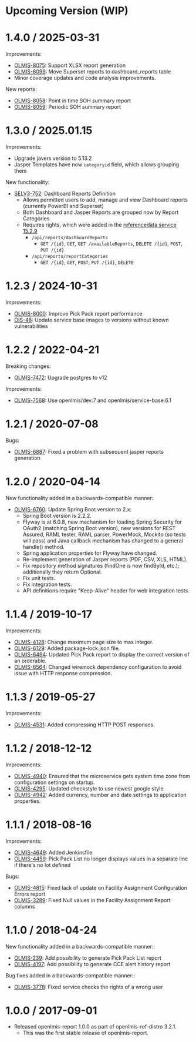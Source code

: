 Upcoming Version (WIP)
==================

1.4.0 / 2025-03-31
=================

Improvements:
* [OLMIS-8075](https://openlmis.atlassian.net/browse/OLMIS-8075): Support XLSX report generation
* [OLMIS-8099](https://openlmis.atlassian.net/browse/OLMIS-8099): Move Superset reports to dashboard_reports table
* Minor coverage updates and code analysis improvements.

New reports:
* [OLMIS-8058](https://openlmis.atlassian.net/browse/OLMIS-8058): Point in time SOH summary report
* [OLMIS-8059](https://openlmis.atlassian.net/browse/OLMIS-8059): Periodic SOH summary report

1.3.0 / 2025.01.15
=================

Improvements:
* Upgrade javers version to 5.13.2
* Jasper Templates have now `categoryid` field, which allows grouping them

New functionality:
* [SELV3-752](https://openlmis.atlassian.net/browse/SELV3-752): Dashboard Reports Definition
  * Allows permitted users to add, manage and view Dashboard reports (currently PowerBI and Superset)
  * Both Dashboard and Jasper Reports are grouped now by Report Categories
  * Requires rights, which were added in the [referencedata service 15.2.9](https://github.com/OpenLMIS/openlmis-referencedata/tree/rel-15.2.9)
      * `/api/reports/dashboardReports`
        * `GET /{id}`, `GET`, `GET /availableReports`, `DELETE /{id}`, `POST`, `PUT /{id}`
      * `/api/reports/reportCategories`
        * `GET /{id}`, `GET`, `POST`, `PUT /{id}`, `DELETE`

1.2.3 / 2024-10-31
=================
Improvements:
* [OLMIS-8000](https://openlmis.atlassian.net/browse/OLMIS-8000): Improve Pick Pack report performance
* [OIS-48](https://openlmis.atlassian.net/browse/OIS-48): Update service base images to versions without known vulnerabilities

1.2.2 / 2022-04-21
=================

Breaking changes:
* [OLMIS-7472](https://openlmis.atlassian.net/browse/OLMIS-7472): Upgrade postgres to v12

Improvements:
* [OLMIS-7568](https://openlmis.atlassian.net/browse/OLMIS-7568): Use openlmis/dev:7 and openlmis/service-base:6.1

1.2.1 / 2020-07-08
=================

Bugs:
* [OLMIS-6887](https://openlmis.atlassian.net/browse/OLMIS-6887): Fixed a problem with subsequent jasper reports generation

1.2.0 / 2020-04-14
==================

New functionality added in a backwards-compatible manner:
* [OLMIS-6760](https://openlmis.atlassian.net/browse/OLMIS-6760): Update Spring Boot version to 2.x:
  * Spring Boot version is 2.2.2.
  * Flyway is at 6.0.8, new mechanism for loading Spring Security for OAuth2 (matching Spring Boot version), new versions for REST Assured, RAML tester, RAML parser, PowerMock, Mockito (so tests will pass) and Java callback mechanism has changed to a general handle() method.
  * Spring application properties for Flyway have changed.
  * Re-implement generation of Jasper reports (PDF, CSV, XLS, HTML).
  * Fix repository method signatures (findOne is now findById, etc.); additionally they return Optional.
  * Fix unit tests.
  * Fix integration tests.
  * API definitions require "Keep-Alive" header for web integration tests.

1.1.4 / 2019-10-17
=================

Improvements:
* [OLMIS-4128](https://openlmis.atlassian.net/browse/OLMIS-4128): Change maximum page size to max integer.
* [OLMIS-6129](https://openlmis.atlassian.net/browse/OLMIS-6129): Added package-lock.json file.
* [OLMIS-6494](https://openlmis.atlassian.net/browse/OLMIS-6494): Updated Pick Pack report to display the correct version of an orderable.
* [OLMIS-6564](https://openlmis.atlassian.net/browse/OLMIS-6564): Changed wiremock dependency configuration to avoid issue with HTTP response compression.

1.1.3 / 2019-05-27
==================

Improvements:
* [OLMIS-4531](https://openlmis.atlassian.net/browse/OLMIS-4531): Added compressing HTTP POST responses.

1.1.2 / 2018-12-12
==================

Improvements:
* [OLMIS-4940](https://openlmis.atlassian.net/browse/OLMIS-4940): Ensured that the microservice gets system time zone from configuration settings on startup.
* [OLMIS-4295](https://openlmis.atlassian.net/browse/OLMIS-4295): Updated checkstyle to use newest google style.
* [OLMIS-4942](https://openlmis.atlassian.net/browse/OLMIS-4942): Added currency, number and date settings to application properties.

1.1.1 / 2018-08-16
==================

Improvements:
* [OLMIS-4649](https://openlmis.atlassian.net/browse/OLMIS-4649): Added Jenkinsfile
* [OLMIS-4459](https://openlmis.atlassian.net/browse/OLMIS-4459): Pick Pack List no longer displays values in a separate line if there's no lot defined

Bugs:
* [OLMIS-4815](https://openlmis.atlassian.net/browse/OLMIS-4815): Fixed lack of update on Facility Assignment Configuration Errors report
* [OLMIS-3289](https://openlmis.atlassian.net/browse/OLMIS-3289): Fixed Null values in the Facility Assignment Report columns

1.1.0 / 2018-04-24
==================

New functionality added in a backwards-compatible manner::
* [OLMIS-239](https://openlmis.atlassian.net/browse/OLMIS-239): Add possibility to generate Pick Pack List report
* [OLMIS-4197](https://openlmis.atlassian.net/browse/OLMIS-4197): Add possibility to generate CCE alert history report 

Bug fixes added in a backwards-compatible manner::
* [OLMIS-3778](https://openlmis.atlassian.net/browse/OLMIS-3778): Fixed service checks the rights of a wrong user

1.0.0 / 2017-09-01
==================

* Released openlmis-report 1.0.0 as part of openlmis-ref-distro 3.2.1.
  * This was the first stable release of openlmis-report.
